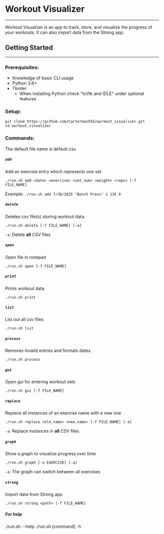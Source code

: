 # Workout Visualizer
--- 
Workout Visualizer is an app to track, store, and visualize the progress of your workouts. It can also import data from the Strong app.

## Getting Started
---
### Prerequisites:
- Knowledge of basic CLI usage
- Python 3.6+
- Tkinter
	 - When installing Python check "tcl/tk and IDLE" under optional features

### Setup:

```
git clone https://github.com/Carterman555/workout_visualizer.git
cd workout_visualizer
```

### Commands:
The default file name is default.csv.

##### `add`
Add an exercise entry which represents one set

`./run.sh add <date> <exercise> <set_num> <weight> <reps> [-f FILE_NAME]`

Example:
`./run.sh add 7/30/2025 "Bench Press" 1 135 8`

##### `delete`
Deletes csv file(s) storing workout data.

`./run.sh delete [-f FILE_NAME] [-a]`

`-a`: Delete **all** CSV files

##### `open`
Open file in notepad

`./run.sh open [-f FILE_NAME]`

##### `print`
Prints workout data

`./run.sh print`

##### `list`
List out all csv files

`./run.sh list`

##### `process`
Removes invalid entries and formats dates

`./run.sh process`

##### `gui`
Open gui for entering workout sets

`./run.sh gui [-f FILE_NAME]`

##### `replace`
Replace all instances of an exercise name with a new one

`./run.sh replace <old_name> <new_name> [-f FILE_NAME] [-a]`

`-a`: Replace instances in **all** CSV files

##### `graph`
Show a graph to visualize progress over time

`./run.sh graph [-e EXERCISE] [-a]`

`-a`: The graph can switch between all exercises

##### `strong`
 Import data from Strong app

`./run.sh strong <path> [-f FILE_NAME]`


##### For help
./run.sh --help
./run.sh [command] -h